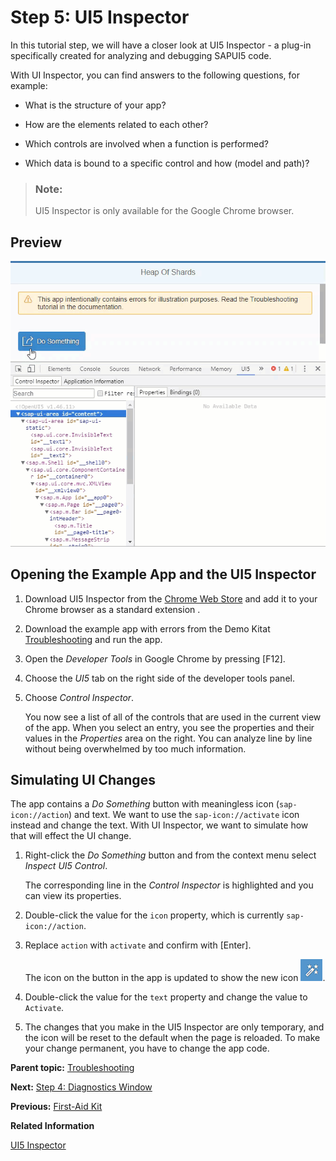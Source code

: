 <!-- loio76e789ea418a48a1a27916b63a30fb72 -->

# Step 5: UI5 Inspector

In this tutorial step, we will have a closer look at UI5 Inspector - a plug-in specifically created for analyzing and debugging SAPUI5 code.

With UI Inspector, you can find answers to the following questions, for example:

-   What is the structure of your app?

-   How are the elements related to each other?

-   Which controls are involved when a function is performed?

-   Which data is bound to a specific control and how \(model and path\)?


> ### Note:  
> UI5 Inspector is only available for the Google Chrome browser.



<a name="loio76e789ea418a48a1a27916b63a30fb72__section_z4x_bdk_b1b"/>

## Preview

 ![](images/Troubleshooting_Tutorial_UI5_Inspector_e881330.gif) 



## Opening the Example App and the UI5 Inspector

1.  Download UI5 Inspector from the [Chrome Web Store](https://chrome.google.com/webstore/detail/ui5-inspector/bebecogbafbighhaildooiibipcnbngo?hl=en) and add it to your Chrome browser as a standard extension .

2.  Download the example app with errors from the Demo Kitat [Troubleshooting](https://ui5.sap.com/#/entity/sap.ui.core.tutorial.troubleshooting/sample/sap.ui.core.tutorial.troubleshooting.01) and run the app.

3.  Open the *Developer Tools* in Google Chrome by pressing [F12\].

4.  Choose the *UI5* tab on the right side of the developer tools panel.

5.  Choose *Control Inspector*.

    You now see a list of all of the controls that are used in the current view of the app. When you select an entry, you see the properties and their values in the *Properties* area on the right. You can analyze line by line without being overwhelmed by too much information.




<a name="loio76e789ea418a48a1a27916b63a30fb72__section_plg_ffk_b1b"/>

## Simulating UI Changes

The app contains a *Do Something* button with meaningless icon \(`sap-icon://action`\) and text. We want to use the `sap-icon://activate` icon instead and change the text. With UI Inspector, we want to simulate how that will effect the UI change.

1.  Right-click the *Do Something* button and from the context menu select *Inspect UI5 Control*.

    The corresponding line in the *Control Inspector* is highlighted and you can view its properties.

2.  Double-click the value for the `icon` property, which is currently `sap-icon://action`.

3.  Replace `action` with `activate` and confirm with [Enter\].

    The icon on the button in the app is updated to show the new icon ![Activate](images/Activate_997baba.png).

4.  Double-click the value for the `text` property and change the value to `Activate`.

5.  The changes that you make in the UI5 Inspector are only temporary, and the icon will be reset to the default when the page is reloaded. To make your change permanent, you have to change the app code.


**Parent topic:** [Troubleshooting](troubleshooting-5661952.md "In this tutorial, we will show you some tools that will help you if you run into problems with your SAPUI5 app.")

**Next:** [Step 4: Diagnostics Window](step-4-diagnostics-window-04b75ea.md "In this tutorial step, we have a closer look at the Diagnostics window. It offers a wealth of information including comprehensive technical information, a control tree, and debugging features.")

**Previous:** [First-Aid Kit](first-aid-kit-38859a8.md "This section contains the most common issues that you might face when developing SAPUI5 apps and how to solve them.")

**Related Information**  


[UI5 Inspector](../04_Essentials/ui5-inspector-b24e724.md "The UI5 Inspector is an open source Chrome DevTools extension that helps app developers to inspect, analyze, and support SAPUI5-based apps. It is supported for apps based on SAPUI5 version 1.28 and higher.")

